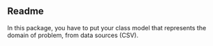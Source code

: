 ## Readme
In this package, you have to put your class model that
represents the domain of problem, from data sources (CSV).